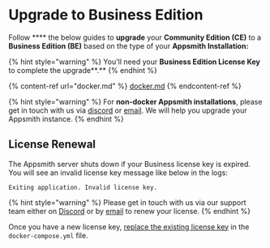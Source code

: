 # Upgrade to Business Edition

Follow **** the below guides to **upgrade** your **Community Edition (CE)** to a **Business Edition (BE)** based on the type of your **Appsmith Installation:**

{% hint style="warning" %}
You'll need your **Business Edition License Key** to complete the upgrade**.**
{% endhint %}

{% content-ref url="docker.md" %}
[docker.md](docker.md)
{% endcontent-ref %}

{% hint style="warning" %}
For **non-docker Appsmith installations**, please get in touch with us via [discord](https://discord.com/invite/rBTTVJp) or [email](mailto:support@appsmith.com). We will help you upgrade your Appsmith instance.
{% endhint %}

## License Renewal

The Appsmith server shuts down if your Business license key is expired. You will see an invalid license key message like below in the logs:

```
Exiting application. Invalid license key.
```

{% hint style="warning" %}
Please get in touch with us via our support team either on [Discord](https://discord.com/invite/rBTTVJp) or by [email](mailto:support@appsmith.com) to renew your license.
{% endhint %}

Once you have a new license key, [replace the existing license key](docker.md#step3-add-or-replace-license-key) in the `docker-compose.yml` file.
